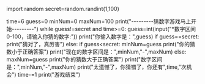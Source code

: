 import random
secret=random.randint(1,100)

time=6
guess=0
minNum=0
maxNum=100
print("---------猜数字游戏马上开始---------")
while guess!=secret and time>=0:
    guess=int(input("*数字区间0-100，请输入你猜的数字:"))
    print("你输入数字是：",guess)
    if guess==secret:
        print("猜对了，真厉害")
    else:
        if guess<secret:
            minNum=guess
            print("你的猜数小于正确答案")
            print("现在的数字区间是：",minNum,"-",maxNum)
        else:
            maxNum=guess
            print("你的猜数大于正确答案")
            print("数字区间是：",minNum,"-",maxNum)
        print("太遗憾了，你猜错了，你还有",time,"次机会")
    time-=1
print("游戏结束")